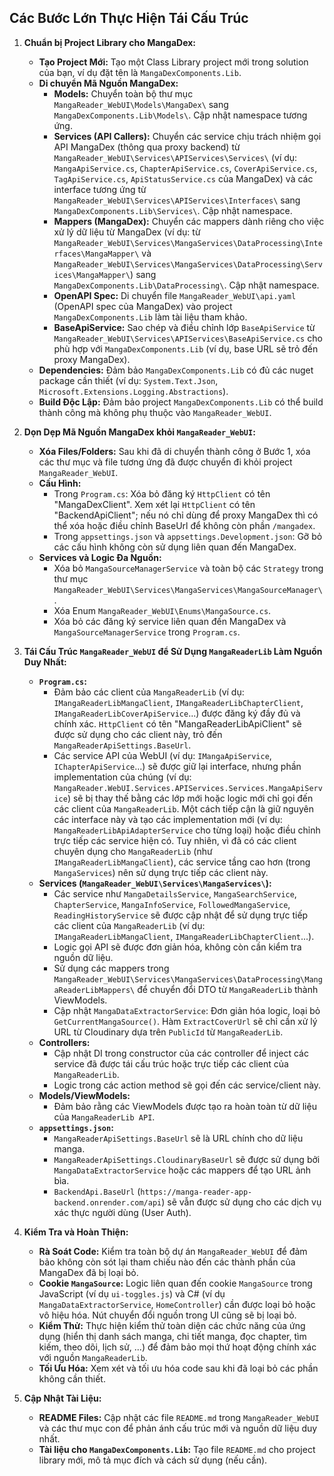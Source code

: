 ## Các Bước Lớn Thực Hiện Tái Cấu Trúc

1.  **Chuẩn bị Project Library cho MangaDex:**
    *   **Tạo Project Mới:** Tạo một Class Library project mới trong solution của bạn, ví dụ đặt tên là `MangaDexComponents.Lib`.
    *   **Di chuyển Mã Nguồn MangaDex:**
        *   **Models:** Chuyển toàn bộ thư mục `MangaReader_WebUI\Models\MangaDex\` sang `MangaDexComponents.Lib\Models\`. Cập nhật namespace tương ứng.
        *   **Services (API Callers):** Chuyển các service chịu trách nhiệm gọi API MangaDex (thông qua proxy backend) từ `MangaReader_WebUI\Services\APIServices\Services\` (ví dụ: `MangaApiService.cs`, `ChapterApiService.cs`, `CoverApiService.cs`, `TagApiService.cs`, `ApiStatusService.cs` của MangaDex) và các interface tương ứng từ `MangaReader_WebUI\Services\APIServices\Interfaces\` sang `MangaDexComponents.Lib\Services\`. Cập nhật namespace.
        *   **Mappers (MangaDex):** Chuyển các mappers dành riêng cho việc xử lý dữ liệu từ MangaDex (ví dụ: từ `MangaReader_WebUI\Services\MangaServices\DataProcessing\Interfaces\MangaMapper\` và `MangaReader_WebUI\Services\MangaServices\DataProcessing\Services\MangaMapper\`) sang `MangaDexComponents.Lib\DataProcessing\`. Cập nhật namespace.
        *   **OpenAPI Spec:** Di chuyển file `MangaReader_WebUI\api.yaml` (OpenAPI spec của MangaDex) vào project `MangaDexComponents.Lib` làm tài liệu tham khảo.
        *   **BaseApiService:** Sao chép và điều chỉnh lớp `BaseApiService` từ `MangaReader_WebUI\Services\APIServices\BaseApiService.cs` cho phù hợp với `MangaDexComponents.Lib` (ví dụ, base URL sẽ trỏ đến proxy MangaDex).
    *   **Dependencies:** Đảm bảo `MangaDexComponents.Lib` có đủ các nuget package cần thiết (ví dụ: `System.Text.Json`, `Microsoft.Extensions.Logging.Abstractions`).
    *   **Build Độc Lập:** Đảm bảo project `MangaDexComponents.Lib` có thể build thành công mà không phụ thuộc vào `MangaReader_WebUI`.

2.  **Dọn Dẹp Mã Nguồn MangaDex khỏi `MangaReader_WebUI`:**
    *   **Xóa Files/Folders:** Sau khi đã di chuyển thành công ở Bước 1, xóa các thư mục và file tương ứng đã được chuyển đi khỏi project `MangaReader_WebUI`.
    *   **Cấu Hình:**
        *   Trong `Program.cs`: Xóa bỏ đăng ký `HttpClient` có tên "MangaDexClient". Xem xét lại `HttpClient` có tên "BackendApiClient"; nếu nó chỉ dùng để proxy MangaDex thì có thể xóa hoặc điều chỉnh BaseUrl để không còn phần `/mangadex`.
        *   Trong `appsettings.json` và `appsettings.Development.json`: Gỡ bỏ các cấu hình không còn sử dụng liên quan đến MangaDex.
    *   **Services và Logic Đa Nguồn:**
        *   Xóa bỏ `MangaSourceManagerService` và toàn bộ các `Strategy` trong thư mục `MangaReader_WebUI\Services\MangaServices\MangaSourceManager\`.
        *   Xóa Enum `MangaReader_WebUI\Enums\MangaSource.cs`.
        *   Xóa bỏ các đăng ký service liên quan đến MangaDex và `MangaSourceManagerService` trong `Program.cs`.

3.  **Tái Cấu Trúc `MangaReader_WebUI` để Sử Dụng `MangaReaderLib` Làm Nguồn Duy Nhất:**
    *   **`Program.cs`:**
        *   Đảm bảo các client của `MangaReaderLib` (ví dụ: `IMangaReaderLibMangaClient`, `IMangaReaderLibChapterClient`, `IMangaReaderLibCoverApiService`...) được đăng ký đầy đủ và chính xác. `HttpClient` có tên "MangaReaderLibApiClient" sẽ được sử dụng cho các client này, trỏ đến `MangaReaderApiSettings.BaseUrl`.
        *   Các service API của WebUI (ví dụ: `IMangaApiService`, `IChapterApiService`...) sẽ được giữ lại interface, nhưng phần implementation của chúng (ví dụ: `MangaReader.WebUI.Services.APIServices.Services.MangaApiService`) sẽ bị thay thế bằng các lớp mới hoặc logic mới chỉ gọi đến các client của `MangaReaderLib`. Một cách tiếp cận là giữ nguyên các interface này và tạo các implementation mới (ví dụ: `MangaReaderLibApiAdapterService` cho từng loại) hoặc điều chỉnh trực tiếp các service hiện có. Tuy nhiên, vì đã có các client chuyên dụng cho `MangaReaderLib` (như `IMangaReaderLibMangaClient`), các service tầng cao hơn (trong `MangaServices`) nên sử dụng trực tiếp các client này.
    *   **Services (`MangaReader_WebUI\Services\MangaServices\`):**
        *   Các service như `MangaDetailsService`, `MangaSearchService`, `ChapterService`, `MangaInfoService`, `FollowedMangaService`, `ReadingHistoryService` sẽ được cập nhật để sử dụng trực tiếp các client của `MangaReaderLib` (ví dụ: `IMangaReaderLibMangaClient`, `IMangaReaderLibChapterClient`...).
        *   Logic gọi API sẽ được đơn giản hóa, không còn cần kiểm tra nguồn dữ liệu.
        *   Sử dụng các mappers trong `MangaReader_WebUI\Services\MangaServices\DataProcessing\MangaReaderLibMappers\` để chuyển đổi DTO từ `MangaReaderLib` thành ViewModels.
        *   Cập nhật `MangaDataExtractorService`: Đơn giản hóa logic, loại bỏ `GetCurrentMangaSource()`. Hàm `ExtractCoverUrl` sẽ chỉ cần xử lý URL từ Cloudinary dựa trên `PublicId` từ `MangaReaderLib`.
    *   **Controllers:**
        *   Cập nhật DI trong constructor của các controller để inject các service đã được tái cấu trúc hoặc trực tiếp các client của `MangaReaderLib`.
        *   Logic trong các action method sẽ gọi đến các service/client này.
    *   **Models/ViewModels:**
        *   Đảm bảo rằng các ViewModels được tạo ra hoàn toàn từ dữ liệu của `MangaReaderLib API`.
    *   **`appsettings.json`:**
        *   `MangaReaderApiSettings.BaseUrl` sẽ là URL chính cho dữ liệu manga.
        *   `MangaReaderApiSettings.CloudinaryBaseUrl` sẽ được sử dụng bởi `MangaDataExtractorService` hoặc các mappers để tạo URL ảnh bìa.
        *   `BackendApi.BaseUrl` (`https://manga-reader-app-backend.onrender.com/api`) sẽ vẫn được sử dụng cho các dịch vụ xác thực người dùng (User Auth).

4.  **Kiểm Tra và Hoàn Thiện:**
    *   **Rà Soát Code:** Kiểm tra toàn bộ dự án `MangaReader_WebUI` để đảm bảo không còn sót lại tham chiếu nào đến các thành phần của MangaDex đã bị loại bỏ.
    *   **Cookie `MangaSource`:** Logic liên quan đến cookie `MangaSource` trong JavaScript (ví dụ `ui-toggles.js`) và C# (ví dụ `MangaDataExtractorService`, `HomeController`) cần được loại bỏ hoặc vô hiệu hóa. Nút chuyển đổi nguồn trong UI cũng sẽ bị loại bỏ.
    *   **Kiểm Thử:** Thực hiện kiểm thử toàn diện các chức năng của ứng dụng (hiển thị danh sách manga, chi tiết manga, đọc chapter, tìm kiếm, theo dõi, lịch sử, ...) để đảm bảo mọi thứ hoạt động chính xác với nguồn `MangaReaderLib`.
    *   **Tối Ưu Hóa:** Xem xét và tối ưu hóa code sau khi đã loại bỏ các phần không cần thiết.

5.  **Cập Nhật Tài Liệu:**
    *   **README Files:** Cập nhật các file `README.md` trong `MangaReader_WebUI` và các thư mục con để phản ánh cấu trúc mới và nguồn dữ liệu duy nhất.
    *   **Tài liệu cho `MangaDexComponents.Lib`:** Tạo file `README.md` cho project library mới, mô tả mục đích và cách sử dụng (nếu cần).